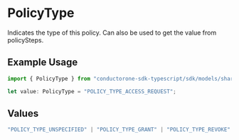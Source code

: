 # PolicyType

Indicates the type of this policy. Can also be used to get the value from policySteps.

## Example Usage

```typescript
import { PolicyType } from "conductorone-sdk-typescript/sdk/models/shared";

let value: PolicyType = "POLICY_TYPE_ACCESS_REQUEST";
```

## Values

```typescript
"POLICY_TYPE_UNSPECIFIED" | "POLICY_TYPE_GRANT" | "POLICY_TYPE_REVOKE" | "POLICY_TYPE_CERTIFY" | "POLICY_TYPE_ACCESS_REQUEST" | "POLICY_TYPE_PROVISION"
```